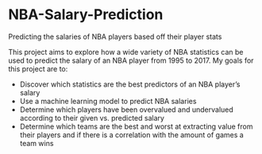 # NBA-Salary-Prediction
Predicting the salaries of NBA players based off their player stats

This project aims to explore how a wide variety of NBA statistics can be used to predict the salary of an NBA player from 1995 to 2017. My goals for this project are to:
- Discover which statistics are the best predictors of an NBA player’s salary
- Use a machine learning model to predict NBA salaries
- Determine which players have been overvalued and undervalued according to their given vs. predicted salary
- Determine which teams are the best and worst at extracting value from their players and if there is a correlation with the amount of games a team wins
